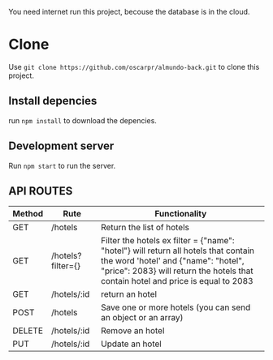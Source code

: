 You need internet run this project, becouse the database is in the cloud.


# Clone

Use `git clone https://github.com/oscarpr/almundo-back.git` to clone this project.

## Install depencies

run `npm install` to download the depencies.

## Development server

Run `npm start` to run the server.

## API ROUTES


| Method | Rute                  | Functionality            |
| ---  | ---  | ---    |
| GET    | /hotels               | Return the list of hotels      |
| GET    | /hotels?filter={}     | Filter the hotels ex filter = {"name": "hotel"} will return all hotels that contain the word 'hotel' and {"name": "hotel", "price": 2083} will return the hotels that contain hotel and price is equal to 2083 |
| GET    | /hotels/:id           | return an hotel         |
| POST   | /hotels               | Save one or more hotels (you can send an object or an array)     |
| DELETE | /hotels/:id           | Remove an hotel          |
| PUT    | /hotels/:id           | Update an hotel         |



